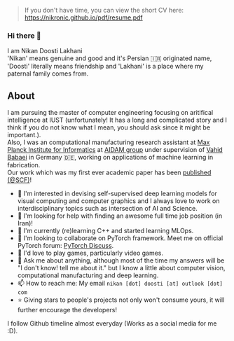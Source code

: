 >If you don't have time, you can view the short CV here: https://nikronic.github.io/pdf/resume.pdf

### Hi there 👋
I am Nikan Doosti Lakhani<br>
'Nikan' means genuine and good and it's Persian :iran: originated name, 'Doosti' literally means friendship and 'Lakhani' is a place where my paternal family comes from. 

## About
I am pursuing the master of computer engineering focusing on aritifical intelligence at IUST (unfortunately! It has a long and complicated story and I think if you do not know what I mean, you should ask since it might be important.). <br>
Also, I was an computational manufacturing research assistant at [Max Planck Institute for Informatics](https://www.mpi-inf.mpg.de/home/) at [AIDAM group](http://aidam.mpi-inf.mpg.de/) under supervision of [Vahid Babaei](http://aidam.mpi-inf.mpg.de/?view=people_vahid) in Germany :de:, working on applications of machine learning in fabrication.<br> Our work which was my first ever academic paper has been [published (@SCF)](https://dl.acm.org/doi/abs/10.1145/3485114.3485124)!<br>

- 🧐 I'm interested in devising self-supervised deep learning models for visual computing and computer graphics and I always love to work on interdisciplinary topics such as intersection of AI and Science.
- 🔭 I'm looking for help with finding an awesome full time job position (in Iran)!
- 🌱 I'm currently (re)learning C++ and started learning MLOps.
- 👯 I'm looking to collaborate on PyTorch framework. Meet me on official PyTorch forum: [PyTorch Discuss](https://discuss.pytorch.org/u/nikronic/summary).
- 💓 I'd love to play games, particularly video games.
- 💬 Ask me about anything, although most of the time my answers will be "I don't know! tell me about it." but I know a little about computer vision, computational manufacturing and deep learning.
- 📫 How to reach me: My email `nikan [dot] doosti [at] outlook [dot] com`
- ⭐ Giving stars to people's projects not only won't consume yours, it will further encourage the developers!

I follow Github timeline almost everyday (Works as a social media for me :D).
